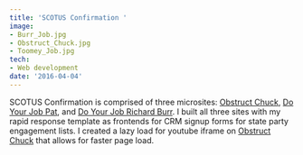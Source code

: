```yaml
---
title: 'SCOTUS Confirmation '
image:
- Burr_Job.jpg
- Obstruct_Chuck.jpg
- Toomey_Job.jpg
tech:
- Web development
date: '2016-04-04'
---
```


SCOTUS Confirmation is comprised of three microsites: [Obstruct Chuck](https://obstructchuck.com/), [Do Your Job Pat](https://doyourjobpat.com/), and [Do Your Job Richard Burr](http://doyourjobrichardburr.com/). I built all three sites with my rapid response template as frontends for CRM signup forms for state party engagement lists. I created a lazy load for youtube iframe on [Obstruct Chuck](https://obstructchuck.com/) that allows for faster page load.
